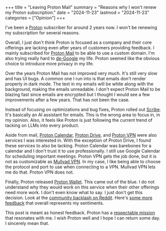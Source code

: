 +++
title = "Leaving Proton Mail"
summary = "Reasons why I won't renew my Proton subscription."
date = "2024-11-23"
lastmod = "2024-11-23"
categories = ["Opinion"]
+++

I've been a [Proton](https://proton.me/) subscriber for around 2 years now. I won't be renewing my subscription for several reasons.

Overall, I just don't think Proton is focused as a company and their core offerings are lacking even after years of customers providing feedback. I mainly subscribed for [Proton Mail](https://proton.me/mail) to be able to use a custom domain. I'm also trying really hard to [de-Google](https://en.wikipedia.org/wiki/DeGoogle) my life. Proton seemed like the obvious choice to introduce more privacy in my life.

Over the years Proton Mail has not improved very much. It's still very slow and has UI bugs. A common one I run into is that emails don't render properly in dark mode. The text in my emails will be white along with the background, making the emails unreadable. I don't expect Proton Mail to be blazing fast since emails are encrypted but I thought I would see a few improvements after a few years. That has not been the case.

Instead of focusing on optimizations and bug fixes, Proton rolled out [Scribe](https://proton.me/blog/proton-scribe-writing-assistant). It's basically an AI assistant for emails. This is the wrong area to focus in, in my opinion. Also, it feels like Proton is just following the current trend of tacking on LLMs into every product.

Aside from mail, [Proton Calendar](https://proton.me/calendar), [Proton Drive](https://proton.me/drive), and [Proton VPN](https://protonvpn.com/) were also services I was interested in. With the exception of Proton Drive, I found these services to also be lacking. Proton Calendar was barebones for a calendar and I don't trust it to use professionally. I still use Google Calendar for scheduling important meetings. Proton VPN gets the job done, but it is not as customizable as [Mullvad VPN](https://mullvad.net/). In my case, I like being able to choose the protocol and port to use when connecting to a VPN. Mullvad VPN lets me do that. Proton VPN does not.

Finally, Proton released [Proton Wallet](https://proton.me/blog/proton-wallet-launch). This came out of the blue. I do not understand why they would work on this service when their other offerings need more work. I don't even know what to say. I just don't get this decision. Look at the [community backlash on Reddit](https://www.reddit.com/r/ProtonMail/comments/1eayqs4/proton_wallet_early_access/). Here's [some more feedback](https://www.reddit.com/r/ProtonMail/comments/1ebfjp4/proton_wallet_is_unexpected/) that overall represents my sentiments.

This post is meant as honest feedback. Proton has a [respectable mission](https://proton.me/about) that resonates with me. I wish Proton well and I hope I can return some day. I sincerely mean that.
